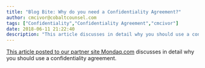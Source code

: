 ```yaml
---
title: "Blog Bite: Why do you need a Confidentiality Agreement?"
author: cmcivor@cobaltcounsel.com
tags: ["Confidentiality","Confidentiality Agreement","cmcivor"]
date: 2018-06-11 21:22:40
description: "This article discusses in detail why you should use a confidentiality agreement."
---
```


[This article posted to our partner site Mondaq.com](http://www.mondaq.com/canada/x/170356/Corporate+Company+Law/Confidentiality+Agreements+The+Importance+Of+Protecting+Your+Secrets) discusses in detail why you should use a confidentiality agreement.
